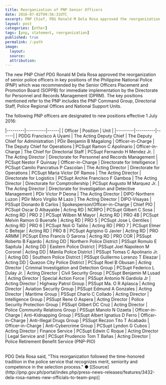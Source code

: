 ```yaml
---
title: Reorganization of PNP Senior Officers
date: 2016-07-02T09:56:31UTC
excerpt: PNP Chief, PDG Ronald M Dela Rosa approved the reorganization of senior police officers in key positions of the PNP Command Group, Directorial Staff, Police Regional Offices and National Support Units.
layout: post
categories: [other]
tags: [pnp, statement, reorganization]
published: true
permalink: /:path
image: 
  layout:
  source:
  attribution: 
---
```


The new PNP Chief PDG Ronald M Dela Rosa approved the reorganization of senior police officers in key positions of the Philippine National Police (PNP) which was recommended by the Senior Officers Placement and Promotion Board (SOPPB) for immediate implementation by the Directorate for Personnel and Records Management (DPRM). The key positions mentioned refer to the PNP includes the PNP Command Group, Directorial Staff, Police Regional Offices and National Support Units.

The following PNP officers are designated to new positions effective 1 July 2016:

|---------|----------|------|
| Officer | Position | Unit |
|---------|----------|------|
| PDDG Francisco A Uyami | The Acting Deputy Chief | The Deputy Chief for Administration
| PDir Benjamin B Magalong | Officer-in-Charge | The Deputy Chief for Operations
| PCSupt Ramon C Apolinario | Officer-in-Charge | The Chief for Directorial Staff
| PCSupt Fernando H Mendez Jr. | The Acting Director | Directorate for Personnel and Records Management
| PCSupt Nestor F Quinsay | Officer-in-Charge | Directorate for Intelligence
| PCSupt Camilo Pancratius P Cascolan | The Acting Director | Directorate for Operations
| PCSupt Maria Victor DF Ramos | The Acting Director | Directorate for Logistics
| PCSupt Archie Francisco F Gamboa | The Acting Director | Directorate for Comptrollership
| PCSupt  Augusto M Marquez Jr. | The Acting Director | Directorate for Investigation and Detective Management
| PDir Victor P Deona | The Acting Director | DIPO-Northern Luzon
| PDir Moro Virgilio M Lazo | The Acting Director | DIPO-Visayas
| PSSupt Dionardo B Carlos | Spokesperson/Officer-in-Charge | Chief PIO
| PCSupt Oscar D Albayalde | Acting RD | NCRPO
| PCSupt Gilbert C Sosa | Acting RD | PRO 2
| PCSupt Wilben M Mayor | Acting RD | PRO 4B
| PCSupt Melvin Ramon G Buenafe | Acting RD | PRO 5
| PCSupt Jose L Gentiles | Acting RD | PRO 6
| PCSupt Noli G Taliño | Acting RD | PRO 7
| PCSupt Elmer C Beltejar | Acting RD | PRO 8
| PCSupt Agripino G Javier | Acting RD | PRO ARMM
| PCSupt Elmo Francis O Sarona | Acting RD | PRO COR
| PSSupt Roberto B Fajardo | Acting DD | Northern Police District
| PSSupt Romulo E Sapitula | Acting DD | Eastern Police District
| PSSupt Joel Napoleon M Coronel | Acting DD | Manila Police District
| PSSupt Tomas C Apolinario Jr. | Acting DD | Southern Police District
| PSSupt Guillermo Lorenzo T Eleazar | Acting DD | Quezon City Police District
| PCSupt Roel B Obusan | Acting Director | Criminal Investigation and Detection Group
| PCSupt Federico L Dulay Jr. | Acting Director | Civil Security Group
| PCSupt Benjamin M Lusad | Acting Director | Special Action Force
| PSSupt Antonio N Gardiola Jr | Acting Director | Highway Patrol Group
| PSSupt Ma. O R Aplasca | Acting Director | Aviation Security Group
| PSSupt Edmund A Gonzales | Acting Director | Maritime Group
| PSSupt Charlo C Collado | Acting Director | Intelligence Group
| PSSupt Rene O Aspera | Acting Director | Police Security Protection Group
| PSSupt Gilbert DC Cruz | Acting Director | Police Community Relations Group
| PSSupt Manolo N Ozaeta | Officer-in-Charge | Anti-Kidnapping Group
| PSSupt Albert Ignatius D Ferro | Officer-in-Charge | Anti-Illegal Drugs Group
| PSSupt Reczon Tito T Acabado | Officer-in-Charge | Anti-Cybercrime Group
| PCSupt Lyndon G Cubos | Acting Director | Finance Service
| PCSupt Edwin C Roque | Acting Director | Legal Service and
| PCSupt Prudencio Tom T Bañas | Acting Director | Police Retirement Benefit Service (PNP-PIO)

<br/>
PDG Dela Rosa said, "This reorganization followed the time-honored tradition in the police service that recognizes merit, seniority and competence in the selection process."
&#x25cf; [[Source](http://pnp.gov.ph/portal/index.php/press-news-releases/features/3432-dela-rosa-names-new-officials-to-team-pnp)]